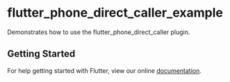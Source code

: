 # flutter_phone_direct_caller_example

Demonstrates how to use the flutter_phone_direct_caller plugin.

## Getting Started

For help getting started with Flutter, view our online
[documentation](https://flutter.io/).
